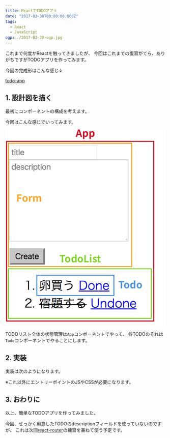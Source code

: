 ```yaml
---
title: ReactでTODOアプリ
date: "2017-03-30T00:00:00.000Z"
tags:
  - React
  - JavaScript
ogp: ./2017-03-30-ogp.jpg
---
```


これまで何度かReactを触ってきましたが、
今回はこれまでの復習がてら、ありがちですがTODOアプリを作ってみます。

今回の完成形はこんな感じ↓

[todo-app](/playground/todo-app/)

## **1. 設計図を描く**

最初にコンポーネントの構成を考えます。

今回はこんな感じでいってみます。

![Components](./2017-03-30-components.png)

TODOリスト全体の状態管理は`App`コンポーネントでやって、
各TODOのそれは`Todo`コンポーネントでやることにします。

## **2. 実装**

実装は次のようになります。

※これ以外にエントリーポイントのJSやCSSが必要になります。

<code class="gist-code" data-gist-id="84fcb8f20c23d26fd1cc22b39de13398" data-gist-file="App.js" data-gist-enable-cache="true"></code>

<code class="gist-code" data-gist-id="84fcb8f20c23d26fd1cc22b39de13398" data-gist-file="Form.js" data-gist-enable-cache="true"></code>

<code class="gist-code" data-gist-id="84fcb8f20c23d26fd1cc22b39de13398" data-gist-file="TodoList.js" data-gist-enable-cache="true"></code>

<code class="gist-code" data-gist-id="84fcb8f20c23d26fd1cc22b39de13398" data-gist-file="Todo.js" data-gist-enable-cache="true"></code>

## **3. おわりに**

以上、簡単なTODOアプリを作ってみました。

今回、せっかく用意したTODOのdescriptionフィールドを使っていないのですが、
これは次回[react-router](https://github.com/ReactTraining/react-router)の練習を兼ねて使う予定です。
